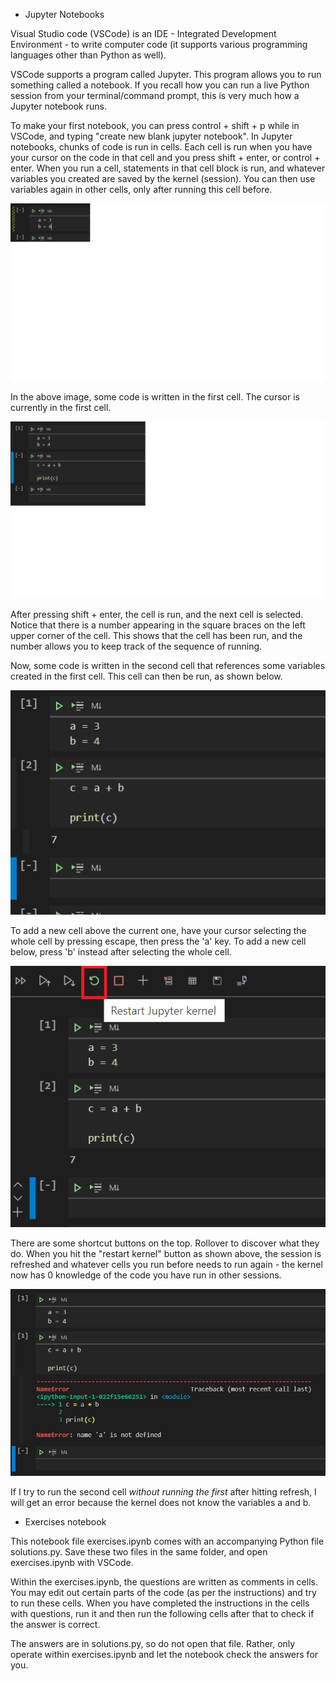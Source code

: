 * Jupyter Notebooks

Visual Studio code (VSCode) is an IDE - Integrated Development Environment - to write computer code (it supports various programming languages other than Python as well).

VSCode supports a program called Jupyter. This program allows you to run something called a notebook. If you recall how you can run a live Python session from your terminal/command prompt, this is very much how a Jupyter notebook runs. 

To make your first notebook, you can press control + shift + p while in VSCode, and typing "create new blank jupyter notebook". In Jupyter notebooks, chunks of code is run in cells. Each cell is run when you have your cursor on the code in that cell and you press shift + enter, or control + enter. When you run a cell, statements in that cell block is run, and whatever variables you created are saved by the kernel (session). You can then use variables again in other cells, only after running this cell before. 

![First cell](./documentation_images/001.png "Some code in first cell")

In the above image, some code is written in the first cell. The cursor is currently in the first cell.

![Run first cell](./documentation_images/002.png "After running first cell")

After pressing shift + enter, the cell is run, and the next cell is selected. Notice that there is a number appearing in the square braces on the left upper corner of the cell. This shows that the cell has been run, and the number allows you to keep track of the sequence of running. 

Now, some code is written in the second cell that references some variables created in the first cell. This cell can then be run, as shown below.

![Run second cell](./documentation_images/003.png "After running second cell")


To add a new cell above the current one, have your cursor selecting the whole cell by pressing escape, then press the 'a' key. To add a new cell below, press 'b' instead after selecting the whole cell. 

![restart kernel](./documentation_images/004.png "Session will be refreshed when this button is pressed")

There are some shortcut buttons on the top. Rollover to discover what they do. When you hit the "restart kernel" button as shown above, the session is refreshed and whatever cells you run before needs to run again - the kernel now has 0 knowledge of the code you have run in other sessions. 

![error example](./documentation_images/005.png "Running the second cell first gives error after refresh")


If I try to run the second cell *without running the first* after hitting refresh, I will get an error because the kernel does not know the variables a and b. 

* Exercises notebook

This notebook file exercises.ipynb comes with an accompanying Python file solutions.py. Save these two files in the same folder, and open exercises.ipynb with VSCode. 

Within the exercises.ipynb, the questions are written as comments in cells. You may edit out certain parts of the code (as per the instructions) and try to run these cells. When you have completed the instructions in the cells with questions, run it and then run the following cells after that to check if the answer is correct. 

The answers are in solutions.py, so do not open that file. Rather, only operate within exercises.ipynb and let the notebook check the answers for you. 
